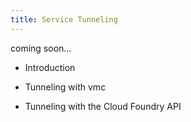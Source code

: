 ```yaml
---
title: Service Tunneling
---
```


coming soon...

* Introduction

* Tunneling with vmc

* Tunneling with the Cloud Foundry API
